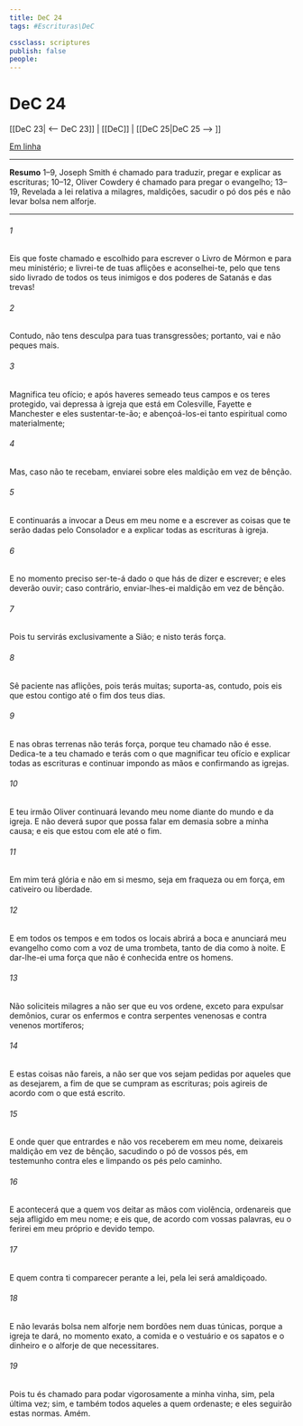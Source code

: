 ```yaml
---
title: DeC 24
tags: #Escrituras\DeC

cssclass: scriptures
publish: false
people:
---
```


# DeC 24
[[DeC 23| <-- DeC 23]] | [[DeC]] | [[DeC 25|DeC 25 --> ]]

[Em linha](https://churchofjesuschrist.org/study/scriptures/dc-testament/dc/24?lang=por)

---
__Resumo__
1–9, Joseph Smith é chamado para traduzir, pregar e explicar as escrituras; 10–12, Oliver Cowdery é chamado para pregar o evangelho; 13–19, Revelada a lei relativa a milagres, maldições, sacudir o pó dos pés e não levar bolsa nem alforje.

---
###### 1 
Eis que foste chamado e escolhido para escrever o Livro de Mórmon e para meu ministério; e livrei-te de tuas aflições e aconselhei-te, pelo que tens sido livrado de todos os teus inimigos e dos poderes de Satanás e das trevas!

###### 2 
Contudo, não tens desculpa para tuas transgressões; portanto, vai e não peques mais.

###### 3 
Magnifica teu ofício; e após haveres semeado teus campos e os teres protegido, vai depressa à igreja que está em Colesville, Fayette e Manchester e eles sustentar-te-ão; e abençoá-los-ei tanto espiritual como materialmente;

###### 4 
Mas, caso não te recebam, enviarei sobre eles maldição em vez de bênção.

###### 5 
E continuarás a invocar a Deus em meu nome e a escrever as coisas que te serão dadas pelo Consolador e a explicar todas as escrituras à igreja.

###### 6 
E no momento preciso ser-te-á dado o que hás de dizer e escrever; e eles deverão ouvir; caso contrário, enviar-lhes-ei maldição em vez de bênção.

###### 7 
Pois tu servirás exclusivamente a Sião; e nisto terás força.

###### 8 
Sê paciente nas aflições, pois terás muitas; suporta-as, contudo, pois eis que estou contigo até o fim dos teus dias.

###### 9 
E nas obras terrenas não terás força, porque teu chamado não é esse. Dedica-te a teu chamado e terás com o que magnificar teu ofício e explicar todas as escrituras e continuar impondo as mãos e confirmando as igrejas.

###### 10 
E teu irmão Oliver continuará levando meu nome diante do mundo e da igreja. E não deverá supor que possa falar em demasia sobre a minha causa; e eis que estou com ele até o fim.

###### 11 
Em mim terá glória e não em si mesmo, seja em fraqueza ou em força, em cativeiro ou liberdade.

###### 12 
E em todos os tempos e em todos os locais abrirá a boca e anunciará meu evangelho como com a voz de uma trombeta, tanto de dia como à noite. E dar-lhe-ei uma força que não é conhecida entre os homens.

###### 13 
Não soliciteis milagres a não ser que eu vos ordene, exceto para expulsar demônios, curar os enfermos e contra serpentes venenosas e contra venenos mortíferos;

###### 14 
E estas coisas não fareis, a não ser que vos sejam pedidas por aqueles que as desejarem, a fim de que se cumpram as escrituras; pois agireis de acordo com o que está escrito.

###### 15 
E onde quer que entrardes e não vos receberem em meu nome, deixareis maldição em vez de bênção, sacudindo o pó de vossos pés, em testemunho contra eles e limpando os pés pelo caminho.

###### 16 
E acontecerá que a quem vos deitar as mãos com violência, ordenareis que seja afligido em meu nome; e eis que, de acordo com vossas palavras, eu o ferirei em meu próprio e devido tempo.

###### 17 
E quem contra ti comparecer perante a lei, pela lei será amaldiçoado.

###### 18 
E não levarás bolsa nem alforje nem bordões nem duas túnicas, porque a igreja te dará, no momento exato, a comida e o vestuário e os sapatos e o dinheiro e o alforje de que necessitares.

###### 19 
Pois tu és chamado para podar vigorosamente a minha vinha, sim, pela última vez; sim, e também todos aqueles a quem ordenaste; e eles seguirão estas normas. Amém.

